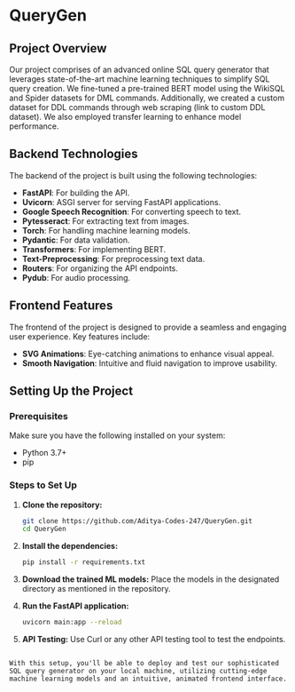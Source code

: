 # QueryGen 

## Project Overview
Our project comprises of an advanced online SQL query generator that leverages state-of-the-art machine learning techniques to simplify SQL query creation. We fine-tuned a pre-trained BERT model using the WikiSQL and Spider datasets for DML commands. Additionally, we created a custom dataset for DDL commands through web scraping (link to custom DDL dataset). We also employed transfer learning to enhance model performance.

## Backend Technologies
The backend of the project is built using the following technologies:

- **FastAPI**: For building the API.
- **Uvicorn**: ASGI server for serving FastAPI applications.
- **Google Speech Recognition**: For converting speech to text.
- **Pytesseract**: For extracting text from images.
- **Torch**: For handling machine learning models.
- **Pydantic**: For data validation.
- **Transformers**: For implementing BERT.
- **Text-Preprocessing**: For preprocessing text data.
- **Routers**: For organizing the API endpoints.
- **Pydub**: For audio processing.

## Frontend Features
The frontend of the project is designed to provide a seamless and engaging user experience. Key features include:

- **SVG Animations**: Eye-catching animations to enhance visual appeal.
- **Smooth Navigation**: Intuitive and fluid navigation to improve usability.

## Setting Up the Project

### Prerequisites
Make sure you have the following installed on your system:
- Python 3.7+
- pip

### Steps to Set Up

1. **Clone the repository:**
   ```bash
   git clone https://github.com/Aditya-Codes-247/QueryGen.git
   cd QueryGen
   ```

2. **Install the dependencies:**
   ```bash
   pip install -r requirements.txt
   ```

3. **Download the trained ML models:**
   Place the models in the designated directory as mentioned in the repository.

4. **Run the FastAPI application:**
   ```bash
   uvicorn main:app --reload
   ```

5. **API Testing:**
   Use Curl or any other API testing tool to test the endpoints.

```

With this setup, you'll be able to deploy and test our sophisticated SQL query generator on your local machine, utilizing cutting-edge machine learning models and an intuitive, animated frontend interface.

